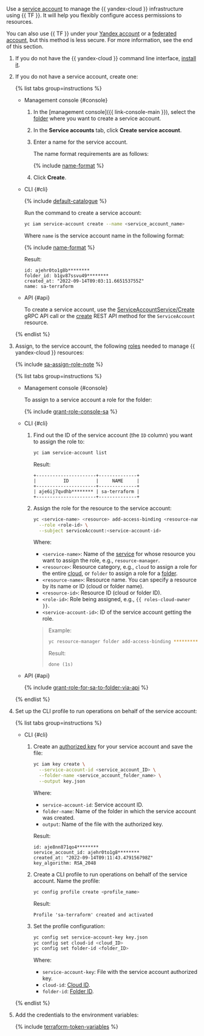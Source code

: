Use a [service account](../../iam/concepts/users/service-accounts.md) to manage the {{ yandex-cloud }} infrastructure using {{ TF }}. It will help you flexibly configure access permissions to resources.

You can also use {{ TF }} under your [Yandex account](../../iam/concepts/users/accounts.md#passport) or a [federated account](../../iam/concepts/users/accounts.md#saml-federation), but this method is less secure. For more information, see the end of this section.
1. If you do not have the {{ yandex-cloud }} command line interface, [install it](../../cli/quickstart.md#install).
1. If you do not have a service account, create one:

   {% list tabs group=instructions %}

   - Management console {#console}

     1. In the [management console]({{ link-console-main }}), select the [folder](../../resource-manager/concepts/resources-hierarchy.md#folder) where you want to create a service account.
     1. In the **Service accounts** tab, click **Create service account**.
     1. Enter a name for the service account.

        The name format requirements are as follows:

        {% include [name-format](../../_includes/name-format.md) %}

     1. Click **Create**.

   - CLI {#cli}

     {% include [default-catalogue](../../_includes/default-catalogue.md) %}

     Run the command to create a service account:

     ```bash
     yc iam service-account create --name <service_account_name>
     ```

     Where `name` is the service account name in the following format:

     {% include [name-format](../../_includes/name-format.md) %}

     Result:

     ```text
     id: ajehr0to1g8b********
     folder_id: b1gv87ssvu49********
     created_at: "2022-09-14T09:03:11.665153755Z"
     name: sa-terraform
     ```

   - API {#api}

     To create a service account, use the [ServiceAccountService/Create](../../iam/api-ref/grpc/ServiceAccount/create.md) gRPC API call or the [create](../../iam/api-ref/ServiceAccount/create.md) REST API method for the `ServiceAccount` resource.

    {% endlist %}

1. Assign, to the service account, the following [roles](../../iam/concepts/access-control/roles.md) needed to manage {{ yandex-cloud }} resources:

   {% include [sa-assign-role-note](../../_includes/sa-assign-role-note.md) %}

   {% list tabs group=instructions %}

   - Management console {#console}

     To assign to a service account a role for the folder:

     {% include [grant-role-console-sa](../../_includes/grant-role-console-sa.md) %}

   - CLI {#cli}

     1. Find out the ID of the service account (the `ID` column) you want to assign the role to:

        ```bash
        yc iam service-account list
        ```

        Result:

        ```text
        +----------------------+--------------+
        |          ID          |     NAME     |
        +----------------------+--------------+
        | aje6ij7qvdhb******** | sa-terraform |
        +----------------------+--------------+
        ```

     1. Assign the role for the resource to the service account:

        ```bash
        yc <service-name> <resource> add-access-binding <resource-name>|<resource-id> \
          --role <role-id> \
          --subject serviceAccount:<service-account-id>
        ```

        Where:
        * `<service-name>`: Name of the [service](../../cli/cli-ref/index.md#service-manage) for whose resource you want to assign the role, e.g., `resource-manager`.
        * `<resource>`: Resource category, e.g., `cloud` to assign a role for the entire [cloud](../../resource-manager/concepts/resources-hierarchy.md#cloud), or `folder` to assign a role for a [folder](../../resource-manager/concepts/resources-hierarchy.md#folder).
        * `<resource-name>`: Resource name. You can specify a resource by its name or ID (cloud or folder name).
        * `<resource-id>`: Resource ID (cloud or folder ID).
        * `<role-id>`: Role being assigned, e.g., `{{ roles-cloud-owner }}`.
        * `<service-account-id>`: ID of the service account getting the role.

        >Example:
        > 
        >```bash
        >yc resource-manager folder add-access-binding **********9n9hi2qu --role editor --subject serviceAccount:**********qhi2qu
        >```
        >
        >Result:
        >
        >```text
        >done (1s)
        >```

   - API {#api}

     {% include [grant-role-for-sa-to-folder-via-api](../../_includes/iam/grant-role-for-sa-to-folder-via-api.md) %}

   {% endlist %}

1. Set up the CLI profile to run operations on behalf of the service account:

   {% list tabs group=instructions %}

   - CLI {#cli}

     1. Create an [authorized key](../../iam/concepts/authorization/key.md) for your service account and save the file:

        ```bash
        yc iam key create \
          --service-account-id <service_account_ID> \
          --folder-name <service_account_folder_name> \
          --output key.json
        ```

        Where:
        * `service-account-id`: Service account ID.
        * `folder-name`: Name of the folder in which the service account was created.
        * `output`: Name of the file with the authorized key.

        Result:

        ```text
        id: aje8nn871qo4********
        service_account_id: ajehr0to1g8********
        created_at: "2022-09-14T09:11:43.479156798Z"
        key_algorithm: RSA_2048
        ```

     1. Create a CLI profile to run operations on behalf of the service account. Name the profile:

        ```bash
        yc config profile create <profile_name>
        ```

        Result:

        ```text
        Profile 'sa-terraform' created and activated
        ```

     1. Set the profile configuration:


        ```bash
        yc config set service-account-key key.json
        yc config set cloud-id <cloud_ID>
        yc config set folder-id <folder_ID>
        ```



        Where:
        * `service-account-key`: File with the service account authorized key.
        * `cloud-id`: [Cloud ID](../../resource-manager/operations/cloud/get-id.md).
        * `folder-id`: [Folder ID](../../resource-manager/operations/folder/get-id.md).

   {% endlist %}

1. Add the credentials to the environment variables:

   {% include [terraform-token-variables](../../_includes/terraform-token-variables.md) %}